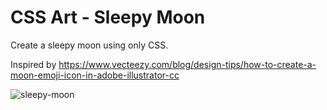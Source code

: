 # CSS Art - Sleepy Moon

Create a sleepy moon using only CSS.

Inspired by https://www.vecteezy.com/blog/design-tips/how-to-create-a-moon-emoji-icon-in-adobe-illustrator-cc

![sleepy-moon](https://user-images.githubusercontent.com/6689087/154740603-2681696d-c350-46f5-aecf-c30e7efbf616.png)
